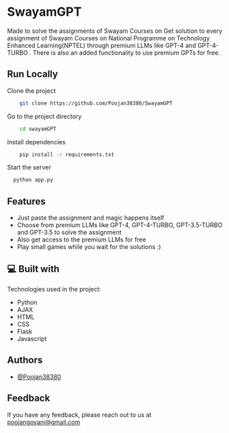 
# SwayamGPT

Made to solve the assignments of Swayam Courses on Get solution to every assignment of Swayam Courses on National Programme on Technology Enhanced Learning(NPTEL) through premium LLMs like GPT-4 and GPT-4-TURBO . There is also an added functionality to use premium GPTs for free.


## Run Locally

Clone the project

```bash
    git clone https://github.com/Poojan38380/SwayamGPT
```

Go to the project directory

```bash
    cd swayamGPT
```

Install dependencies

```bash
    pip install -r requirements.txt
```

Start the server

```bash
  python app.py
```


## Features

- Just paste the assignment and magic happens itself
- Choose from premium LLMs like GPT-4, GPT-4-TURBO, GPT-3.5-TURBO and GPT-3.5 to solve the assignment
- Also get access to the premium LLMs for free 
- Play small games while you wait for the solutions :)


  
  
<h2>💻 Built with</h2>

Technologies used in the project:

*   Python
*   AJAX
*   HTML
*   CSS
*   Flask
*   Javascript

## Authors

- [@Poojan38380](https://github.com/Poojan38380)


## Feedback

If you have any feedback, please reach out to us at poojangoyani@gmail.com

